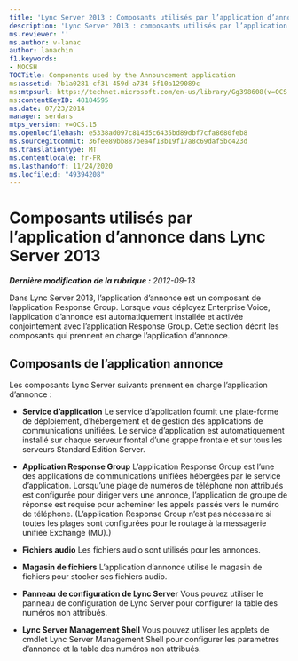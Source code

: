 ```yaml
---
title: 'Lync Server 2013 : Composants utilisés par l’application d’annonce'
description: 'Lync Server 2013 : composants utilisés par l’application d’annonce.'
ms.reviewer: ''
ms.author: v-lanac
author: lanachin
f1.keywords:
- NOCSH
TOCTitle: Components used by the Announcement application
ms:assetid: 7b1a0281-cf31-459d-a734-5f10a129089c
ms:mtpsurl: https://technet.microsoft.com/en-us/library/Gg398608(v=OCS.15)
ms:contentKeyID: 48184595
ms.date: 07/23/2014
manager: serdars
mtps_version: v=OCS.15
ms.openlocfilehash: e5338ad097c814d5c6435bd89dbf7cfa8680feb8
ms.sourcegitcommit: 36fee89bb887bea4f18b19f17a8c69daf5bc423d
ms.translationtype: MT
ms.contentlocale: fr-FR
ms.lasthandoff: 11/24/2020
ms.locfileid: "49394208"
---
```

# <a name="components-used-by-the-announcement-application-in-lync-server-2013"></a>Composants utilisés par l’application d’annonce dans Lync Server 2013

<div data-xmlns="http://www.w3.org/1999/xhtml">

<div class="topic" data-xmlns="http://www.w3.org/1999/xhtml" data-msxsl="urn:schemas-microsoft-com:xslt" data-cs="https://msdn.microsoft.com/">

<div data-asp="https://msdn2.microsoft.com/asp">



</div>

<div id="mainSection">

<div id="mainBody">

<span> </span>

_**Dernière modification de la rubrique :** 2012-09-13_

Dans Lync Server 2013, l’application d’annonce est un composant de l’application Response Group. Lorsque vous déployez Enterprise Voice, l’application d’annonce est automatiquement installée et activée conjointement avec l’application Response Group. Cette section décrit les composants qui prennent en charge l’application d’annonce.

<div>

## <a name="announcement-application-components"></a>Composants de l’application annonce

Les composants Lync Server suivants prennent en charge l’application d’annonce :

  - **Service d’application**   Le service d’application fournit une plate-forme de déploiement, d’hébergement et de gestion des applications de communications unifiées. Le service d’application est automatiquement installé sur chaque serveur frontal d’une grappe frontale et sur tous les serveurs Standard Edition Server.

  - **Application Response Group**   L’application Response Group est l’une des applications de communications unifiées hébergées par le service d’application. Lorsqu’une plage de numéros de téléphone non attribués est configurée pour diriger vers une annonce, l’application de groupe de réponse est requise pour acheminer les appels passés vers le numéro de téléphone. (L’application Response Group n’est pas nécessaire si toutes les plages sont configurées pour le routage à la messagerie unifiée Exchange (MU).)

  - **Fichiers audio**   Les fichiers audio sont utilisés pour les annonces.

  - **Magasin de fichiers**   L’application d’annonce utilise le magasin de fichiers pour stocker ses fichiers audio.

  - **Panneau de configuration de Lync Server**   Vous pouvez utiliser le panneau de configuration de Lync Server pour configurer la table des numéros non attribués.

  - **Lync Server Management Shell**   Vous pouvez utiliser les applets de cmdlet Lync Server Management Shell pour configurer les paramètres d’annonce et la table des numéros non attribués.

</div>

</div>

<span> </span>

</div>

</div>

</div>

